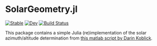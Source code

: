 # SolarGeometry.jl

[![Stable](https://img.shields.io/badge/docs-stable-blue.svg)](https://john-waczak.github.io/SolarGeometry.jl/stable/)
[![Dev](https://img.shields.io/badge/docs-dev-blue.svg)](https://john-waczak.github.io/SolarGeometry.jl/dev/)
[![Build Status](https://github.com/john-waczak/SolarGeometry.jl/actions/workflows/CI.yml/badge.svg?branch=main)](https://github.com/john-waczak/SolarGeometry.jl/actions/workflows/CI.yml?query=branch%3Amain)

This package contains a simple Julia (re)implementation of the solar azimuth/altitude determination from [this matlab script by Darin Koblick](https://www.mathworks.com/matlabcentral/fileexchange/23051-vectorized-solar-azimuth-and-elevation-estimation). 
